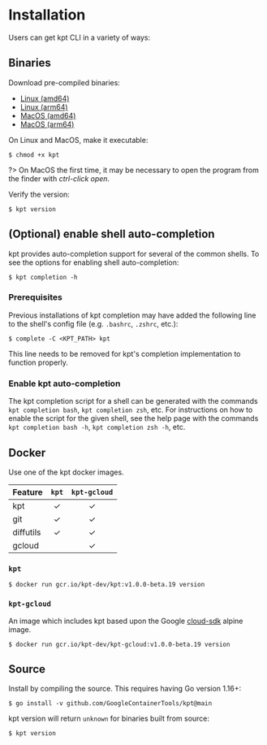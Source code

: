 # Installation

Users can get kpt CLI in a variety of ways:

## Binaries

Download pre-compiled binaries:

- [Linux (amd64)][linux-amd64]
- [Linux (arm64)][linux-arm64]
- [MacOS (amd64)][darwin-amd64]
- [MacOS (arm64)][darwin-arm64]

On Linux and MacOS, make it executable:

```shell
$ chmod +x kpt
```

?> On MacOS the first time, it may be necessary to open the
program from the finder with _ctrl-click open_.

Verify the version:

```shell
$ kpt version
```

## (Optional) enable shell auto-completion

kpt provides auto-completion support for several of the common shells.
To see the options for enabling shell auto-completion:

```shell
$ kpt completion -h
```

### Prerequisites
Previous installations of kpt completion may have added the following line to
the shell's config file (e.g. `.bashrc`, `.zshrc`, etc.):

```shell
$ complete -C <KPT_PATH> kpt
```

This line needs to be removed for kpt's completion implementation to function
properly.

### Enable kpt auto-completion
The kpt completion script for a shell can be generated with the commands
`kpt completion bash`, `kpt completion zsh`, etc.
For instructions on how to enable the script for the given shell, see the help
page with the commands `kpt completion bash -h`, `kpt completion zsh -h`, etc.

<!-- gcloud and homebrew are not yet available for builds from the main branch.
## gcloud

Install with gcloud.

```shell
$ gcloud components install kpt
```

```shell
$ kpt version
```

The version of kpt installed using `gcloud` may not be the latest released version.

## Homebrew

Install the latest release with Homebrew on MacOS

```shell
$ brew tap GoogleContainerTools/kpt https://github.com/GoogleContainerTools/kpt.git
$ brew install kpt
```

```shell
$ kpt version
```
-->

## Docker

Use one of the kpt docker images.

| Feature   | `kpt` | `kpt-gcloud` |
| --------- | :---: | :----------: |
| kpt       |   ✓   |      ✓       |
| git       |   ✓   |      ✓       |
| diffutils |   ✓   |      ✓       |
| gcloud    |       |      ✓       |

### `kpt`

```shell
$ docker run gcr.io/kpt-dev/kpt:v1.0.0-beta.19 version
```

### `kpt-gcloud`

An image which includes kpt based upon the Google [cloud-sdk] alpine image.

```shell
$ docker run gcr.io/kpt-dev/kpt-gcloud:v1.0.0-beta.19 version
```

## Source

Install by compiling the source. This requires having Go version 1.16+:

```shell
$ go install -v github.com/GoogleContainerTools/kpt@main
```

kpt version will return `unknown` for binaries built from source:

```shell
$ kpt version
```

[gcr.io/kpt-dev/kpt]:
  https://console.cloud.google.com/gcr/images/kpt-dev/GLOBAL/kpt?gcrImageListsize=30
[gcr.io/kpt-dev/kpt-gcloud]:
  https://console.cloud.google.com/gcr/images/kpt-dev/GLOBAL/kpt-gcloud?gcrImageListsize=30
[cloud-sdk]: https://github.com/GoogleCloudPlatform/cloud-sdk-docker
[linux-amd64]:
  https://github.com/GoogleContainerTools/kpt/releases/download/v1.0.0-beta.19/kpt_linux_amd64
[linux-arm64]:
  https://github.com/GoogleContainerTools/kpt/releases/download/v1.0.0-beta.19/kpt_linux_arm64
[darwin-amd64]:
  https://github.com/GoogleContainerTools/kpt/releases/download/v1.0.0-beta.19/kpt_darwin_amd64
[darwin-arm64]:
  https://github.com/GoogleContainerTools/kpt/releases/download/v1.0.0-beta.19/kpt_darwin_arm64
[migration guide]: /installation/migration
[bash-completion]: https://github.com/scop/bash-completion#installation
